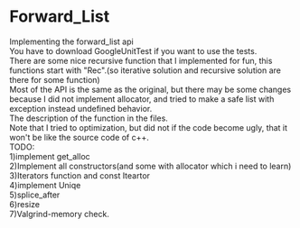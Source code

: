 # Forward_List
Implementing the forward_list api<br>
You have to download GoogleUnitTest if you want to use the tests.<br>
There are some nice recursive function that I implemented for fun, this functions start with "Rec".(so iterative solution and recursive solution are there for some function)<br>
Most of the API is the same as the original, but there may be some changes because I did not implement allocator, and tried to make a safe list with exception instead
undefined behavior.<br>
The description of the function in the files.<br>
Note that I tried to  optimization, but did not if the code become ugly, that it won't be like the source code of c++.<br>
TODO: <br>
 1)implement get_alloc<br>
 2)Implement all constructors(and some with allocator which i need to learn)<br>
 3)Iterators function and const Iteartor<br>
4)implement Uniqe<br>
5)splice_after<br>
6)resize<br>
7)Valgrind-memory check.
